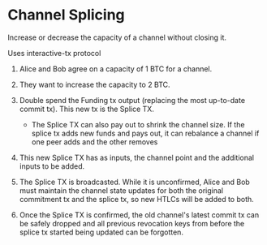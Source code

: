 # Channel Splicing

Increase or decrease the capacity of a channel without closing it.

Uses interactive-tx protocol

1. Alice and Bob agree on a capacity of 1 BTC for a channel. 

2. They want to increase the capacity to 2 BTC.

3. Double spend the Funding tx output (replacing the most up-to-date commit tx). This new tx is the Splice TX.
    - The Splice TX can also pay out to shrink the channel size. If the splice tx adds new funds and pays out, it can rebalance a channel if one peer adds and the other removes

4. This new Splice TX has as inputs, the channel point and the additional inputs to be added. 

5. The Splice TX is broadcasted. While it is unconfirmed, Alice and Bob must maintain the channel state updates for both the original commitment tx and the splice tx, so new HTLCs will be added to both. 

6. Once the Splice TX is confirmed, the old channel's latest commit tx can be safely dropped and all previous revocation keys from before the splice tx started being updated can be forgotten.